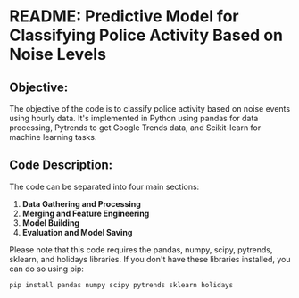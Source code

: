 # README: Predictive Model for Classifying Police Activity Based on Noise Levels

## Objective:

The objective of the code is to classify police activity based on noise events using hourly data. It's implemented in Python using pandas for data processing, Pytrends to get Google Trends data, and Scikit-learn for machine learning tasks.

## Code Description:

The code can be separated into four main sections:

1. **Data Gathering and Processing**
2. **Merging and Feature Engineering**
3. **Model Building**
4. **Evaluation and Model Saving**

Please note that this code requires the pandas, numpy, scipy, pytrends, sklearn, and holidays libraries. If you don't have these libraries installed, you can do so using pip:

```bash
pip install pandas numpy scipy pytrends sklearn holidays
